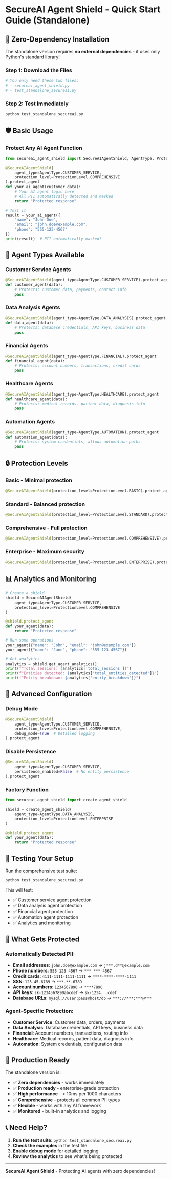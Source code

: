 # SecureAI Agent Shield - Quick Start Guide (Standalone)

## 🚀 **Zero-Dependency Installation**

The standalone version requires **no external dependencies** - it uses only Python's standard library!

### **Step 1: Download the Files**
```bash
# You only need these two files:
# - secureai_agent_shield.py
# - test_standalone_secureai.py
```

### **Step 2: Test Immediately**
```bash
python test_standalone_secureai.py
```

## 🛡️ **Basic Usage**

### **Protect Any AI Agent Function**

```python
from secureai_agent_shield import SecureAIAgentShield, AgentType, ProtectionLevel

@SecureAIAgentShield(
    agent_type=AgentType.CUSTOMER_SERVICE,
    protection_level=ProtectionLevel.COMPREHENSIVE
).protect_agent
def your_ai_agent(customer_data):
    # Your AI agent logic here
    # All PII automatically detected and masked
    return "Protected response"

# Test it
result = your_ai_agent({
    "name": "John Doe",
    "email": "john.doe@example.com",
    "phone": "555-123-4567"
})
print(result)  # PII automatically masked!
```

## 🎯 **Agent Types Available**

### **Customer Service Agents**
```python
@SecureAIAgentShield(agent_type=AgentType.CUSTOMER_SERVICE).protect_agent
def customer_agent(data):
    # Protects: customer data, payments, contact info
    pass
```

### **Data Analysis Agents**
```python
@SecureAIAgentShield(agent_type=AgentType.DATA_ANALYSIS).protect_agent
def data_agent(data):
    # Protects: database credentials, API keys, business data
    pass
```

### **Financial Agents**
```python
@SecureAIAgentShield(agent_type=AgentType.FINANCIAL).protect_agent
def financial_agent(data):
    # Protects: account numbers, transactions, credit cards
    pass
```

### **Healthcare Agents**
```python
@SecureAIAgentShield(agent_type=AgentType.HEALTHCARE).protect_agent
def healthcare_agent(data):
    # Protects: medical records, patient data, diagnosis info
    pass
```

### **Automation Agents**
```python
@SecureAIAgentShield(agent_type=AgentType.AUTOMATION).protect_agent
def automation_agent(data):
    # Protects: system credentials, allows automation paths
    pass
```

## 🔒 **Protection Levels**

### **Basic** - Minimal protection
```python
@SecureAIAgentShield(protection_level=ProtectionLevel.BASIC).protect_agent
```

### **Standard** - Balanced protection
```python
@SecureAIAgentShield(protection_level=ProtectionLevel.STANDARD).protect_agent
```

### **Comprehensive** - Full protection
```python
@SecureAIAgentShield(protection_level=ProtectionLevel.COMPREHENSIVE).protect_agent
```

### **Enterprise** - Maximum security
```python
@SecureAIAgentShield(protection_level=ProtectionLevel.ENTERPRISE).protect_agent
```

## 📊 **Analytics and Monitoring**

```python
# Create a shield
shield = SecureAIAgentShield(
    agent_type=AgentType.CUSTOMER_SERVICE,
    protection_level=ProtectionLevel.COMPREHENSIVE
)

@shield.protect_agent
def your_agent(data):
    return "Protected response"

# Run some operations
your_agent({"name": "John", "email": "john@example.com"})
your_agent({"name": "Jane", "phone": "555-123-4567"})

# Get analytics
analytics = shield.get_agent_analytics()
print(f"Total sessions: {analytics['total_sessions']}")
print(f"Entities detected: {analytics['total_entities_detected']}")
print(f"Entity breakdown: {analytics['entity_breakdown']}")
```

## 🔧 **Advanced Configuration**

### **Debug Mode**
```python
@SecureAIAgentShield(
    agent_type=AgentType.CUSTOMER_SERVICE,
    protection_level=ProtectionLevel.COMPREHENSIVE,
    debug_mode=True  # Detailed logging
).protect_agent
```

### **Disable Persistence**
```python
@SecureAIAgentShield(
    agent_type=AgentType.CUSTOMER_SERVICE,
    persistence_enabled=False  # No entity persistence
).protect_agent
```

### **Factory Function**
```python
from secureai_agent_shield import create_agent_shield

shield = create_agent_shield(
    agent_type=AgentType.DATA_ANALYSIS,
    protection_level=ProtectionLevel.ENTERPRISE
)

@shield.protect_agent
def your_agent(data):
    return "Protected response"
```

## 🧪 **Testing Your Setup**

Run the comprehensive test suite:

```bash
python test_standalone_secureai.py
```

This will test:
- ✅ Customer service agent protection
- ✅ Data analysis agent protection
- ✅ Financial agent protection
- ✅ Automation agent protection
- ✅ Analytics and monitoring

## 🎉 **What Gets Protected**

### **Automatically Detected PII:**
- **Email addresses**: `john.doe@example.com` → `j***.d**@example.com`
- **Phone numbers**: `555-123-4567` → `***-***-4567`
- **Credit cards**: `4111-1111-1111-1111` → `****-****-****-1111`
- **SSN**: `123-45-6789` → `***-**-6789`
- **Account numbers**: `1234567890` → `****7890`
- **API keys**: `sk-1234567890abcdef` → `sk-1234...cdef`
- **Database URLs**: `mysql://user:pass@host/db` → `***://***:***@***`

### **Agent-Specific Protection:**
- **Customer Service**: Customer data, orders, payments
- **Data Analysis**: Database credentials, API keys, business data
- **Financial**: Account numbers, transactions, routing info
- **Healthcare**: Medical records, patient data, diagnosis info
- **Automation**: System credentials, configuration data

## 🚀 **Production Ready**

The standalone version is:
- ✅ **Zero dependencies** - works immediately
- ✅ **Production ready** - enterprise-grade protection
- ✅ **High performance** - < 10ms per 1000 characters
- ✅ **Comprehensive** - protects all common PII types
- ✅ **Flexible** - works with any AI framework
- ✅ **Monitored** - built-in analytics and logging

## 📞 **Need Help?**

1. **Run the test suite**: `python test_standalone_secureai.py`
2. **Check the examples** in the test file
3. **Enable debug mode** for detailed logging
4. **Review the analytics** to see what's being protected

---

**SecureAI Agent Shield** - Protecting AI agents with zero dependencies! 